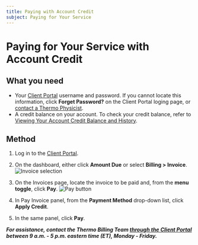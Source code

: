 ```yaml
---
title: Paying with Account Credit
subject: Paying for Your Service
---
```


# Paying for Your Service with Account Credit

## What you need

* Your [Client Portal](https://core.thermo.io/login/) username and password. If you cannot locate this information, click **Forget Password?** on the Client Portal loging page, or [contact a Thermo Physicist](mailto:physicists@thermo.io).
* A credit balance on your account. To check your credit balance, refer to [Viewing Your Account Credit Balance and History](https://www.thermo.io/how-to/client-portal/viewing-your-credit-balance-and-history).

## Method

1. Log in to the [Client Portal](https://core.thermo.io/login/).
2. On the dashboard, either click **Amount Due** or select **Billing > Invoice**.
   ![Invoice selection](https://raw.githubusercontent.com/thermoio/docs/master/images/paying-with-account-credit/2017-11-14_19-14-12.png)

3. On the Invoices page, locate the invoice to be paid and, from the **menu toggle**, click **Pay**. 
   ![Pay button](https://raw.githubusercontent.com/thermoio/docs/master/images/paying-with-account-credit/2017-11-14_19-18-31.png)
   
4. In Pay Invoice panel, from the **Payment Method** drop-down list, click **Apply Credit**.

5. In the same panel, click **Pay**.

**_For assistance, contact the Thermo Billing Team [through the Client Portal](https://core.thermo.io/login/) between 9 a.m. - 5 p.m. eastern time (ET), Monday - Friday._**
